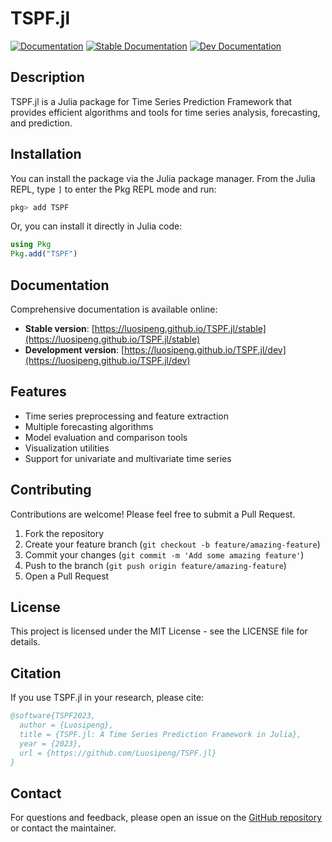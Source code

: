 # TSPF.jl

[![Documentation](https://github.com/Luosipeng/TSPF.jl/actions/workflows/documentation.yml/badge.svg)](https://github.com/Luosipeng/TSPF.jl/actions/workflows/documentation.yml)
[![Stable Documentation](https://img.shields.io/badge/docs-stable-blue.svg)](https://luosipeng.github.io/TSPF.jl/stable)
[![Dev Documentation](https://img.shields.io/badge/docs-dev-blue.svg)](https://luosipeng.github.io/TSPF.jl/dev)

## Description

TSPF.jl is a Julia package for Time Series Prediction Framework that provides efficient algorithms and tools for time series analysis, forecasting, and prediction.

## Installation

You can install the package via the Julia package manager. From the Julia REPL, type `]` to enter the Pkg REPL mode and run:

```julia
pkg> add TSPF
```

Or, you can install it directly in Julia code:

```julia
using Pkg
Pkg.add("TSPF")
```

## Documentation

Comprehensive documentation is available online:

- **Stable version**: [https://luosipeng.github.io/TSPF.jl/stable](https://luosipeng.github.io/TSPF.jl/stable)
- **Development version**: [https://luosipeng.github.io/TSPF.jl/dev](https://luosipeng.github.io/TSPF.jl/dev)


## Features

- Time series preprocessing and feature extraction
- Multiple forecasting algorithms
- Model evaluation and comparison tools
- Visualization utilities
- Support for univariate and multivariate time series

## Contributing

Contributions are welcome! Please feel free to submit a Pull Request.

1. Fork the repository
2. Create your feature branch (`git checkout -b feature/amazing-feature`)
3. Commit your changes (`git commit -m 'Add some amazing feature'`)
4. Push to the branch (`git push origin feature/amazing-feature`)
5. Open a Pull Request

## License

This project is licensed under the MIT License - see the LICENSE file for details.

## Citation

If you use TSPF.jl in your research, please cite:

```bibtex
@software{TSPF2023,
  author = {Luosipeng},
  title = {TSPF.jl: A Time Series Prediction Framework in Julia},
  year = {2023},
  url = {https://github.com/Luosipeng/TSPF.jl}
}
```

## Contact

For questions and feedback, please open an issue on the [GitHub repository](https://github.com/Luosipeng/TSPF.jl/issues) or contact the maintainer.